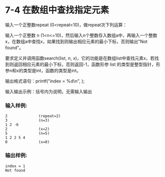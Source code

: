 # 7-4 在数组中查找指定元素
输入一个正整数repeat (0<repeat<10)，做repeat次下列运算：

输入一个正整数 n (1<n<=10)，然后输入n个整数存入数组a中，再输入一个整数x，在数组a中查找x，如果找到则输出相应元素的最小下标，否则输出"Not
found"。

要求定义并调用函数search(list, n, x)，它的功能是在数组list中查找元素x，若找到则返回相应元素的最小下标，否则返回-1，函数形参
list 的类型是整型指针，形参n和x的类型是int，函数的类型是int。

输出格式语句：printf("index = %d\n", );

输入输出示例：括号内为说明，无需输入输出

### 输入样例:

    
    
    2              (repeat=2) 
    3              (n=3)
    1 2 -6		
    2              (x=2)
    5              (n=5)
    1 2 2 5 4
    0              (x=0)
    

### 输出样例:

    
    
    index = 1
    Not found
    

